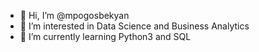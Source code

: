 - 👋 Hi, I’m @mpogosbekyan
- 👀 I’m interested in Data Science and Business Analytics
- 🌱 I’m currently learning Python3 and SQL


<!---
mpogosbekyan/mpogosbekyan is a ✨ special ✨ repository because its `README.md` (this file) appears on your GitHub profile.
You can click the Preview link to take a look at your changes.
--->

